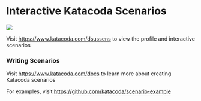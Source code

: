 # Interactive Katacoda Scenarios

[![](http://shields.katacoda.com/katacoda/dsussens/count.svg)](https://www.katacoda.com/dsussens "Get your profile on Katacoda.com")

Visit https://www.katacoda.com/dsussens to view the profile and interactive scenarios

### Writing Scenarios
Visit https://www.katacoda.com/docs to learn more about creating Katacoda scenarios

For examples, visit https://github.com/katacoda/scenario-example
